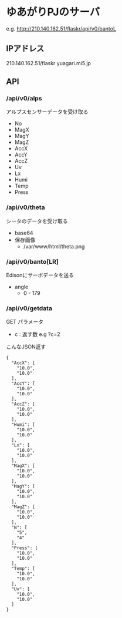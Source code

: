 # ゆあがりPJのサーバ

e.g. http://210.140.162.51/flaskr/api/v0/bantoL

## IPアドレス
 210.140.162.51/flaskr
 yuagari.mi5.jp

## API
### /api/v0/alps

アルプスセンサーデータを受け取る

+ No 
+ MagX
+ MagY
+ MagZ
+ AccX
+ AccY
+ AccZ
+ Uv
+ Lx
+ Humi
+ Temp
+ Press

### /api/v0/theta

シータのデータを受け取る

+ base64
+ 保存画像
  - /var/www/html/theta.png
 
### /api/v0/banto[LR]
Edisonにサーボデータを送る


+ angle
  - 0 - 179

### /api/v0/getdata
GET パラメータ
- c : 返す数 e.g ?c=2


こんなJSON返す

```
{
  "AccX": [
    "10.0", 
    "10.0"
  ], 
  "AccY": [
    "10.0", 
    "10.0"
  ], 
  "AccZ": [
    "10.0", 
    "10.0"
  ], 
  "Humi": [
    "10.0", 
    "10.0"
  ], 
  "Lx": [
    "10.0", 
    "10.0"
  ], 
  "MagX": [
    "10.0", 
    "10.0"
  ], 
  "MagY": [
    "10.0", 
    "10.0"
  ], 
  "MagZ": [
    "10.0", 
    "10.0"
  ], 
  "N": [
    "5", 
    "4"
  ], 
  "Press": [
    "10.0", 
    "10.0"
  ], 
  "Temp": [
    "10.0", 
    "10.0"
  ], 
  "Uv": [
    "10.0", 
    "10.0"
  ]
}
```

